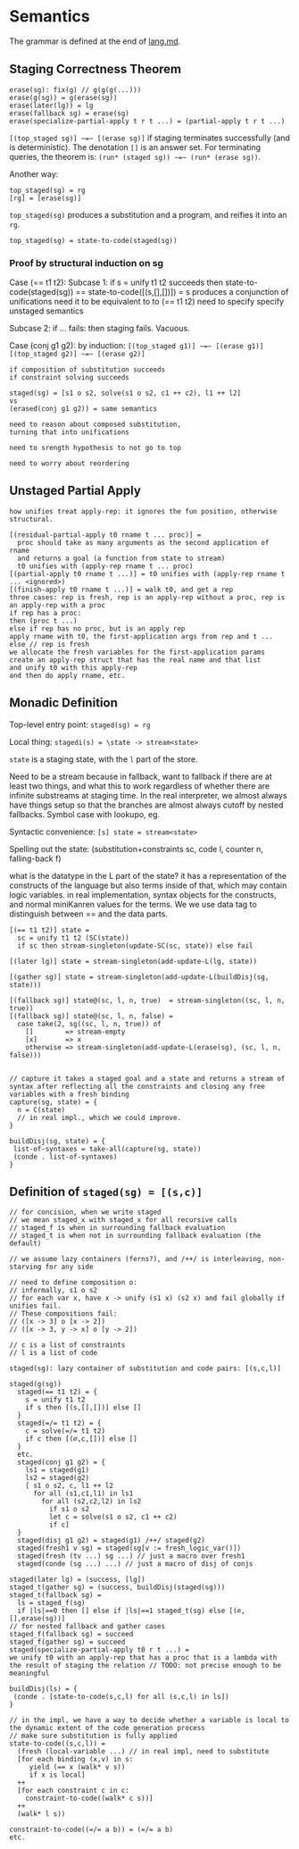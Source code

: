 # Semantics

The grammar is defined at the end of [lang.md](lang.md#grammar).

## Staging Correctness Theorem

```
erase(sg): fix(g) // g(g(g(...)))
erase(g(sg)) = g(erase(sg))
erase(later(lg)) = lg
erase(fallback sg) = erase(sg)
erase(specialize-partial-apply t r t ...) = (partial-apply t r t ...)
```

`[(top_staged sg)] ~=~ [(erase sg)]` if staging terminates successfully (and is deterministic).
The denotation `[]` is an answer set.
For terminating queries, the theorem is:
`(run* (staged sg)) ~=~ (run* (erase sg))`.

Another way:

```
top_staged(sg) = rg
[rg] = [erase(sg)]
```

`top_staged(sg)` produces a substitution and a program, and reifies it into an `rg`.

```
top_staged(sg) = state-to-code(staged(sg))
```

### Proof by structural induction on sg

Case (== t1 t2):
  Subcase 1: if s = unify t1 t2 succeeds then
    state-to-code(staged(sg)) == state-to-code([(s,[],[])]) =
    s produces a conjunction of unifications
    need it to be equivalent to to (== t1 t2)
    need to specify specify unstaged semantics
  
  Subcase 2: if ... fails: then staging fails. Vacuous.
  
Case (conj g1 g2):
  by induction:
    `[(top_staged g1)] ~=~ [(erase g1)]`
    `[(top_staged g2)] ~=~ [(erase g2)]`
    
    if composition of substitution succeeds
    if constraint solving succeeds
    
    staged(sg) = [s1 o s2, solve(s1 o s2, c1 ++ c2), l1 ++ l2]
    vs
    (erased(conj g1 g2)) = same semantics
    
    need to reason about composed substitution,
    turning that into unifications
    
    need to srength hypothesis to not go to top
    
    need to worry about reordering

## Unstaged Partial Apply

```
how unifies treat apply-rep: it ignores the fun position, otherwise structural.

[(residual-partial-apply t0 rname t ... proc)] =
  proc should take as many arguments as the second application of rname
  and returns a goal (a function from state to stream)
  t0 unifies with (apply-rep rname t ... proc)
[(partial-apply t0 rname t ...)] = t0 unifies with (apply-rep rname t ... <ignored>)
[(finish-apply t0 rname t ...)] = walk t0, and get a rep
three cases: rep is fresh, rep is an apply-rep without a proc, rep is an apply-rep with a proc
if rep has a proc:
then (proc t ...)
else if rep has no proc, but is an apply rep
apply rname with t0, the first-application args from rep and t ...
else // rep is fresh
we allocate the fresh variables for the first-application params
create an apply-rep struct that has the real name and that list
and unify t0 with this apply-rep
and then do apply rname, etc.
```

## Monadic Definition

Top-level entry point: `staged(sg) = rg`

Local thing: `stagedi(s) = \state -> stream<state>`

`state` is a staging state, with the `l` part of the store.

Need to be a stream because in fallback, want to fallback if there are at least two things, and what this to work regardless of whether there are infinite substreams at staging time. In the real interpreter, we almost always have things setup so that the branches are almost always cutoff by nested fallbacks. Symbol case with lookupo, eg.

Syntactic convenience:
`[s] state = stream<state>`

Spelling out the state:
(substitution+constraints sc, code l, counter n, falling-back f)

what is the datatype in the L part of the state?
it has a representation of the constructs of the language but also terms inside of that, which may contain logic variables.
in real implementation, syntax objects for the constructs, and normal miniKanren values for the terms.
We we use data tag to distinguish between == and the data parts.

```
[(== t1 t2)] state =
  sc = unify t1 t2 (SC(state))
  if sc then stream-singleton(update-SC(sc, state)) else fail

[(later lg)] state = stream-singleton(add-update-L(lg, state))

[(gather sg)] state = stream-singleton(add-update-L(buildDisj(sg, state)))

[(fallback sg)] state@(sc, l, n, true)  = stream-singleton((sc, l, n, true))
[(fallback sg)] state@(sc, l, n, false) = 
  case take(2, sg((sc, l, n, true)) of
    []        => stream-empty
    [x]       => x
    otherwise => stream-singleton(add-update-L(erase(sg), (sc, l, n, false)))


// capture it takes a staged goal and a state and returns a stream of syntax after reflecting all the constraints and closing any free variables with a fresh binding
capture(sg, state) = {
  n = C(state)
  // in real impl., which we could improve.
}

buildDisj(sg, state) = {
 list-of-syntaxes = take-all(capture(sg, state))
 (conde . list-of-syntaxes)
}

```

## Definition of `staged(sg) = [(s,c)]`

```
// for concision, when we write staged
// we mean staged_x with staged_x for all recursive calls
// staged_f is when in surrounding fallback evaluation
// staged_t is when not in surrounding fallback evaluation (the default)

// we assume lazy containers (ferns?), and /++/ is interleaving, non-starving for any side

// need to define composition o:
// informally, s1 o s2
// for each var x, have x -> unify (s1 x) (s2 x) and fail globally if unifies fail.
// These compositions fail:
// ([x -> 3] o [x -> 2])
// ([x -> 3, y -> x] o [y -> 2])

// c is a list of constraints
// l is a list of code

staged(sg): lazy container of substitution and code pairs: [(s,c,l)]

staged(g(sg))
  staged(== t1 t2) = {
    s = unify t1 t2
    if s then [(s,[],[])] else []
  }
  staged(=/= t1 t2) = {
    c = solve(=/= t1 t2)
    if c then [(∅,c,[])] else []
  }
  etc.
  staged(conj g1 g2) = {
    ls1 = staged(g1)
    ls2 = staged(g2)
    [ s1 o s2, c, l1 ++ l2
      for all (s1,c1,l1) in ls1
        for all (s2,c2,l2) in ls2
          if s1 o s2
          let c = solve(s1 o s2, c1 ++ c2)
          if c]
  }
  staged(disj g1 g2) = staged(g1) /++/ staged(g2)
  staged(fresh1 v sg) = staged(sg[v := fresh_logic_var()])
  staged(fresh (tv ...) sg ...) // just a macro over fresh1
  staged(conde (sg ...) ...) // just a macro of disj of conjs

staged(later lg) = (success, [lg])
staged_t(gather sg) = (success, buildDisj(staged(sg)))
staged_t(fallback sg) =
  ls = staged_f(sg)
  if |ls|==0 then [] else if |ls|==1 staged_t(sg) else [(∅,[],erase(sg))]
// for nested fallback and gather cases
staged_f(fallback sg) = succeed
staged_f(gather sg) = succeed
staged(specialize-partial-apply t0 r t ...) =
we unify t0 with an apply-rep that has a proc that is a lambda with the result of staging the relation // TODO: not precise enough to be meaningful

buildDisj(ls) = {
 (conde . [state-to-code(s,c,l) for all (s,c,l) in ls])
}

// in the impl, we have a way to decide whether a variable is local to the dynamic extent of the code generation process
// make sure substitution is fully applied
state-to-code((s,c,l)) =
  (fresh (local-variable ...) // in real impl, need to substitute
  [for each binding (x,v) in s:
     yield (== x (walk* v s))
     if x is local]
  ++
  [for each constraint c in c:
    constraint-to-code((walk* c s))]
  ++
  (walk* l s))

constraint-to-code((=/= a b)) = (=/= a b)
etc.

```
